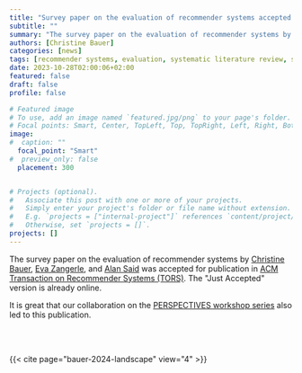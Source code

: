 ```yaml
---
title: "Survey paper on the evaluation of recommender systems accepted in ACM TORS"
subtitle: ""
summary: "The survey paper on the evaluation of recommender systems by Christine Bauer, Eva Zangerle, and Alan Said was accepted for publication in ACM Transaction on Recommender Systems (TORS)."
authors: [Christine Bauer]
categories: [news]
tags: [recommender systems, evaluation, systematic literature review, survey, TORS, PERSPECTIVES]
date: 2023-10-28T02:00:06+02:00
featured: false
draft: false
profile: false

# Featured image
# To use, add an image named `featured.jpg/png` to your page's folder.
# Focal points: Smart, Center, TopLeft, Top, TopRight, Left, Right, BottomLeft, Bottom, BottomRight.
image:
#  caption: ""
  focal_point: "Smart"
#  preview_only: false
  placement: 300


# Projects (optional).
#   Associate this post with one or more of your projects.
#   Simply enter your project's folder or file name without extension.
#   E.g. `projects = ["internal-project"]` references `content/project/deep-learning/index.md`.
#   Otherwise, set `projects = []`.
projects: []
---
```


The survey paper on the evaluation of recommender systems by [Christine Bauer](/author/christine-bauer/), [Eva Zangerle](https://evazangerle.at), and [Alan Said](https://alansaid.com) was accepted for publication in [ACM Transaction on Recommender Systems (TORS)](https://tors.acm.org). The "Just Accepted" version is already online.

It is great that our collaboration on the [PERSPECTIVES workshop series](https://perspectives-ws.github.io) also led to this publication.

<br>
<br>

{{< cite page="bauer-2024-landscape" view="4" >}}